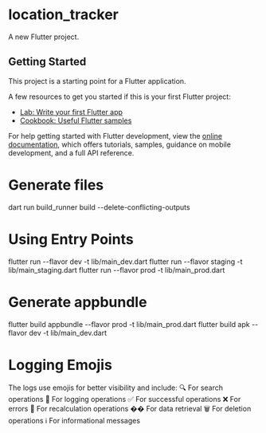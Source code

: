 # location_tracker

A new Flutter project.

## Getting Started

This project is a starting point for a Flutter application.

A few resources to get you started if this is your first Flutter project:

- [Lab: Write your first Flutter app](https://docs.flutter.dev/get-started/codelab)
- [Cookbook: Useful Flutter samples](https://docs.flutter.dev/cookbook)

For help getting started with Flutter development, view the
[online documentation](https://docs.flutter.dev/), which offers tutorials,
samples, guidance on mobile development, and a full API reference.

# Generate files

dart run build_runner build --delete-conflicting-outputs

# Using Entry Points 

flutter run --flavor dev -t lib/main_dev.dart
flutter run --flavor staging -t lib/main_staging.dart
flutter run --flavor prod -t lib/main_prod.dart

# Generate appbundle 

flutter build appbundle --flavor prod -t lib/main_prod.dart
flutter build apk --flavor dev -t lib/main_dev.dart


# Logging Emojis
The logs use emojis for better visibility and include:
🔍 For search operations
📝 For logging operations
✅ For successful operations
❌ For errors
🔄 For recalculation operations
�� For data retrieval
🗑️ For deletion operations
ℹ️ For informational messages
